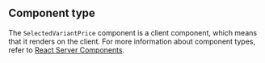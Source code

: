 ## Component type

The `SelectedVariantPrice` component is a client component, which means that it renders on the client. For more information about component types, refer to [React Server Components](/custom-storefronts/hydrogen/framework/react-server-components).
